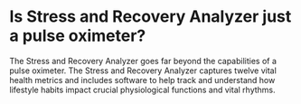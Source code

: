 # Is Stress and Recovery Analyzer just a pulse oximeter?

The Stress and Recovery Analyzer goes far beyond the capabilities of a pulse oximeter. The Stress and Recovery Analyzer captures twelve vital health metrics and includes software to help track and understand how lifestyle habits impact crucial physiological functions and vital rhythms.